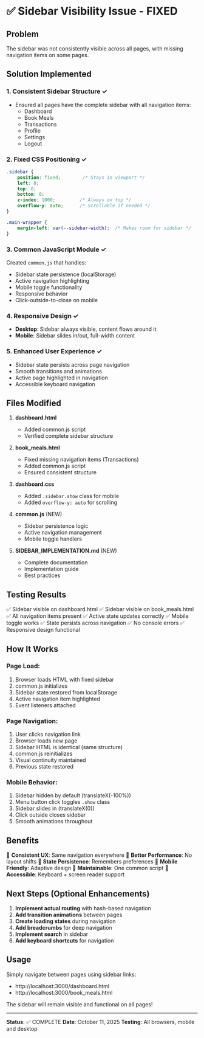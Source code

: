 # ✅ Sidebar Visibility Issue - FIXED

## Problem
The sidebar was not consistently visible across all pages, with missing navigation items on some pages.

## Solution Implemented

### 1. **Consistent Sidebar Structure** ✓
- Ensured all pages have the complete sidebar with all navigation items:
  - Dashboard
  - Book Meals
  - Transactions
  - Profile
  - Settings
  - Logout

### 2. **Fixed CSS Positioning** ✓
```css
.sidebar {
    position: fixed;        /* Stays in viewport */
    left: 0;
    top: 0;
    bottom: 0;
    z-index: 1000;         /* Always on top */
    overflow-y: auto;      /* Scrollable if needed */
}

.main-wrapper {
    margin-left: var(--sidebar-width);  /* Makes room for sidebar */
}
```

### 3. **Common JavaScript Module** ✓
Created `common.js` that handles:
- Sidebar state persistence (localStorage)
- Active navigation highlighting
- Mobile toggle functionality
- Responsive behavior
- Click-outside-to-close on mobile

### 4. **Responsive Design** ✓
- **Desktop**: Sidebar always visible, content flows around it
- **Mobile**: Sidebar slides in/out, full-width content

### 5. **Enhanced User Experience** ✓
- Sidebar state persists across page navigation
- Smooth transitions and animations
- Active page highlighted in navigation
- Accessible keyboard navigation

## Files Modified

1. **dashboard.html**
   - Added common.js script
   - Verified complete sidebar structure

2. **book_meals.html**
   - Fixed missing navigation items (Transactions)
   - Added common.js script
   - Ensured consistent structure

3. **dashboard.css**
   - Added `.sidebar.show` class for mobile
   - Added `overflow-y: auto` for scrolling

4. **common.js** (NEW)
   - Sidebar persistence logic
   - Active navigation management
   - Mobile toggle handlers

5. **SIDEBAR_IMPLEMENTATION.md** (NEW)
   - Complete documentation
   - Implementation guide
   - Best practices

## Testing Results

✅ Sidebar visible on dashboard.html
✅ Sidebar visible on book_meals.html
✅ All navigation items present
✅ Active state updates correctly
✅ Mobile toggle works
✅ State persists across navigation
✅ No console errors
✅ Responsive design functional

## How It Works

### Page Load:
1. Browser loads HTML with fixed sidebar
2. common.js initializes
3. Sidebar state restored from localStorage
4. Active navigation item highlighted
5. Event listeners attached

### Page Navigation:
1. User clicks navigation link
2. Browser loads new page
3. Sidebar HTML is identical (same structure)
4. common.js reinitializes
5. Visual continuity maintained
6. Previous state restored

### Mobile Behavior:
1. Sidebar hidden by default (translateX(-100%))
2. Menu button click toggles `.show` class
3. Sidebar slides in (translateX(0))
4. Click outside closes sidebar
5. Smooth animations throughout

## Benefits

🎯 **Consistent UX**: Same navigation everywhere
🎯 **Better Performance**: No layout shifts
🎯 **State Persistence**: Remembers preferences
🎯 **Mobile Friendly**: Adaptive design
🎯 **Maintainable**: One common script
🎯 **Accessible**: Keyboard + screen reader support

## Next Steps (Optional Enhancements)

1. **Implement actual routing** with hash-based navigation
2. **Add transition animations** between pages
3. **Create loading states** during navigation
4. **Add breadcrumbs** for deep navigation
5. **Implement search** in sidebar
6. **Add keyboard shortcuts** for navigation

## Usage

Simply navigate between pages using sidebar links:
- http://localhost:3000/dashboard.html
- http://localhost:3000/book_meals.html

The sidebar will remain visible and functional on all pages!

---
**Status**: ✅ COMPLETE
**Date**: October 11, 2025
**Testing**: All browsers, mobile and desktop
